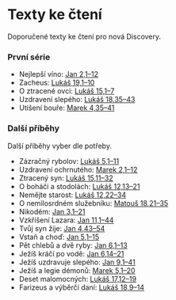 # Texty ke čtení

Doporučené texty ke čtení pro nová Discovery.

### První série
- Nejlepší víno: [Jan 2,1–12](https://www.bible.com/bible/15/JHN.2.1-12)
- Zacheus: [Lukáš 19,1–10](https://www.bible.com/bible/15/LUK.19.1-10)
- O ztracené ovci: [Lukáš 15,1–7](https://www.bible.com/bible/15/LUK.15.1-7)
- Uzdravení slepého: [Lukáš 18,35–43](https://www.bible.com/bible/15/LUK.18.35-43)
- Utišení bouře: [Marek 4,35–41](https://www.bible.com/bible/15/MRK.4.35-41)

### Další příběhy
Další příběhy vyber dle potřeby.

- Zázračný rybolov: [Lukáš 5,1–11](https://www.bible.com/bible/15/LUK.5.1-11)
- Uzdravení ochrnutého: [Marek 2,1–12](https://www.bible.com/bible/15/MRK.2.1-12)
- Ztracený syn: [Lukáš 15,11–32](https://www.bible.com/bible/15/LUK.15.11-32)
- O boháči a stodolách: [Lukáš 12,13–21](https://www.bible.com/bible/15/LUK.12.13-21)
- Nemějte starost: [Lukáš 12,22–34](https://www.bible.com/bible/15/LUK.12.22-34)
- O nemilosrdném služebníku: [Matouš 18,21–35](https://www.bible.com/bible/15/MAT.18.21-35)
- Nikodém: [Jan 3,1–21](https://www.bible.com/bible/15/JHN.3.1-21)
- Vzkříšení Lazara: [Jan 11,1–44](https://www.bible.com/bible/15/JHN.11.1-44)
- Tvůj syn žije: [Jan 4,43–54](https://www.bible.com/bible/15/JHN.4.43-54)
- Vstaň a choď: [Jan 5,1–15](https://www.bible.com/bible/15/JHN.5.1-15)
- Pět chlebů a dvě ryby: [Jan 6,1–13](https://www.bible.com/bible/15/JHN.6.1-13)
- Ježíš kráčí po vodě: [Jan 6,14–21](https://www.bible.com/bible/15/JHN.6.14-21)
- Ježíš uzdravuje slepého: [Jan 9,1–41](https://www.bible.com/bible/15/JHN.9.1-41)
- Ježíš a legie démonů: [Marek 5,1–20](https://www.bible.com/bible/15/MRK.5.1-20)
- Deset malomocných: [Lukáš 17,12–19](https://www.bible.com/bible/15/LUK.17.12-19)
- Farizeus a výběrčí daní: [Lukáš 18,9–14](https://www.bible.com/bible/15/LUK.18.9-14)
